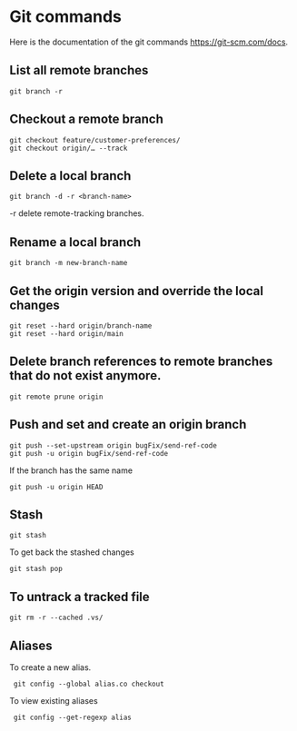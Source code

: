 # Git commands

Here is the documentation of the git commands <https://git-scm.com/docs>.

## List all remote branches

```console
git branch -r
```

## Checkout a remote branch

```console
git checkout feature/customer-preferences/
git checkout origin/… --track
```

## Delete a local branch

```console
git branch -d -r <branch-name>
```

-r delete remote-tracking branches.

## Rename a local branch

```console
git branch -m new-branch-name
```

## Get the origin version and override the local changes

```console
git reset --hard origin/branch-name
git reset --hard origin/main
```

## Delete branch references to remote branches that do not exist anymore.

```console
git remote prune origin
```

## Push and set and create an origin branch

```console
git push --set-upstream origin bugFix/send-ref-code
git push -u origin bugFix/send-ref-code
```

If the branch has the same name

```console
git push -u origin HEAD
```

## Stash

```console
git stash
```

To get back the stashed changes

```console
git stash pop
```

## To untrack a tracked file

```console
git rm -r --cached .vs/
```

## Aliases

To create a new alias.

```console
 git config --global alias.co checkout

```

To view existing aliases

```console
 git config --get-regexp alias
```
